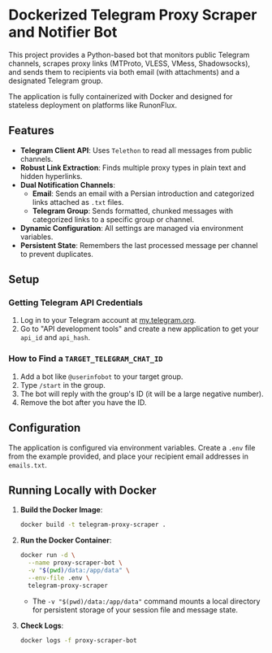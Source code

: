 # Dockerized Telegram Proxy Scraper and Notifier Bot

This project provides a Python-based bot that monitors public Telegram channels, scrapes proxy links (MTProto, VLESS, VMess, Shadowsocks), and sends them to recipients via both email (with attachments) and a designated Telegram group.

The application is fully containerized with Docker and designed for stateless deployment on platforms like RunonFlux.

## Features

- **Telegram Client API**: Uses `Telethon` to read all messages from public channels.
- **Robust Link Extraction**: Finds multiple proxy types in plain text and hidden hyperlinks.
- **Dual Notification Channels**:
    - **Email**: Sends an email with a Persian introduction and categorized links attached as `.txt` files.
    - **Telegram Group**: Sends formatted, chunked messages with categorized links to a specific group or channel.
- **Dynamic Configuration**: All settings are managed via environment variables.
- **Persistent State**: Remembers the last processed message per channel to prevent duplicates.

## Setup

### Getting Telegram API Credentials
1.  Log in to your Telegram account at [my.telegram.org](https://my.telegram.org).
2.  Go to "API development tools" and create a new application to get your `api_id` and `api_hash`.

### How to Find a `TARGET_TELEGRAM_CHAT_ID`
1. Add a bot like `@userinfobot` to your target group.
2. Type `/start` in the group.
3. The bot will reply with the group's ID (it will be a large negative number).
4. Remove the bot after you have the ID.

## Configuration

The application is configured via environment variables. Create a `.env` file from the example provided, and place your recipient email addresses in `emails.txt`.

## Running Locally with Docker

1.  **Build the Docker Image**:
    ```bash
    docker build -t telegram-proxy-scraper .
    ```

2.  **Run the Docker Container**:
    ```bash
    docker run -d \
      --name proxy-scraper-bot \
      -v "$(pwd)/data:/app/data" \
      --env-file .env \
      telegram-proxy-scraper
    ```
    - The `-v "$(pwd)/data:/app/data"` command mounts a local directory for persistent storage of your session file and message state.

3.  **Check Logs**:
    ```bash
    docker logs -f proxy-scraper-bot
    ```